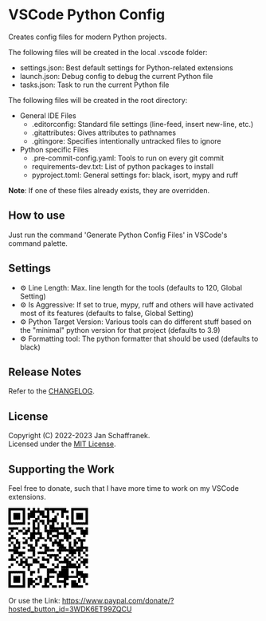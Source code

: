 # VSCode Python Config

Creates config files for modern Python projects.  

The following files will be created in the local .vscode folder:

- settings.json: Best default settings for Python-related extensions
- launch.json: Debug config to debug the current Python file
- tasks.json: Task to run the current Python file

The following files will be created in the root directory:

- General IDE Files
  - .editorconfig: Standard file settings (line-feed, insert new-line, etc.)
  - .gitattributes: Gives attributes to pathnames
  - .gitingore: Specifies intentionally untracked files to ignore
- Python specific Files
  - .pre-commit-config.yaml: Tools to run on every git commit
  - requirements-dev.txt: List of python packages to install
  - pyproject.toml: General settings for: black, isort, mypy and ruff

**Note**: If one of these files already exists, they are overridden.

## How to use

Just run the command 'Generate Python Config Files' in VSCode's command palette.

## Settings

- ⚙️ Line Length: Max. line length for the tools (defaults to 120, Global Setting)
- ⚙️ Is Aggressive: If set to true, mypy, ruff and others will have activated most of its features (defaults to false, Global Setting)
- ⚙️ Python Target Version: Various tools can do different stuff based on the "minimal" python version for that project (defaults to 3.9)
- ⚙️ Formatting tool: The python formatter that should be used (defaults to black)

## Release Notes

Refer to the [CHANGELOG](CHANGELOG.md).

## License

Copyright (C) 2022-2023 Jan Schaffranek.  
Licensed under the [MIT License](LICENSE).

## Supporting the Work

Feel free to donate, such that I have more time to work on my VSCode extension*s*.

![PayPal QR Code](./media/QR-Code.png)

Or use the Link: <https://www.paypal.com/donate/?hosted_button_id=3WDK6ET99ZQCU>
